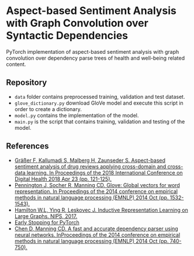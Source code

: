 # Aspect-based Sentiment Analysis with Graph Convolution over Syntactic Dependencies
PyTorch implementation of aspect-based sentiment analysis with graph convolution over dependency parse trees of health and well-being related content.

## Repository
* `data` folder contains preprocessed training, validation and test dataset.
*  `glove_dictionary.py` download GloVe model and execute this script in order to create a dictionary.
* `model.py` contains the implementation of the model.
* `main.py` is the script that contains training, validation and testing of the model.

## References
* [Gräßer F, Kallumadi S, Malberg H, Zaunseder S. Aspect-based sentiment analysis of drug reviews applying cross-domain and cross-data learning. In Proceedings of the 2018 International Conference on Digital Health 2018 Apr 23 (pp. 121-125).](https://archive.ics.uci.edu/ml/datasets/Drug+Review+Dataset+%28Drugs.com%29)
* [Pennington J, Socher R, Manning CD. Glove: Global vectors for word representation. In Proceedings of the 2014 conference on empirical methods in natural language processing (EMNLP) 2014 Oct (pp. 1532-1543).](https://www.aclweb.org/anthology/D14-1162.pdf)
* [Hamilton W.L, Ying R, Leskovec J. Inductive Representation Learning on Large Graphs. NIPS, 2017.](https://papers.nips.cc/paper/2017/file/5dd9db5e033da9c6fb5ba83c7a7ebea9-Paper.pdf)
* [Early Stopping for PyTorch](https://github.com/Bjarten/early-stopping-pytorch)
* [Chen D, Manning CD. A fast and accurate dependency parser using neural networks. InProceedings of the 2014 conference on empirical methods in natural language processing (EMNLP) 2014 Oct (pp. 740-750).](https://www.aclweb.org/anthology/D14-1082.pdf)
